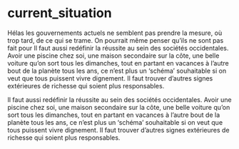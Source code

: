 # current_situation

Hélas les gouvernements actuels ne semblent pas prendre la mesure, où trop tard, de ce qui se trame. On pourrait même penser qu’ils ne sont pas fait pour Il faut aussi redéfinir la réussite au sein des sociétés occidentales.
Avoir une piscine chez soi, une maison secondaire sur la côte, une belle voiture qu’on sort tous les dimanches, tout en partant en vacances à l’autre bout de la planète tous les ans, ce n’est plus un ‘schéma’ souhaitable si on veut que tous puissent vivre dignement. Il faut trouver d’autres signes extérieures de richesse qui soient plus responsables.

Il faut aussi redéfinir la réussite au sein des sociétés occidentales.
Avoir une piscine chez soi, une maison secondaire sur la côte, une belle voiture qu’on sort tous les dimanches, tout en partant en vacances à l’autre bout de la planète tous les ans, ce n’est plus un ‘schéma’ souhaitable si on veut que tous puissent vivre dignement. Il faut trouver d’autres signes extérieures de richesse qui soient plus responsables.
